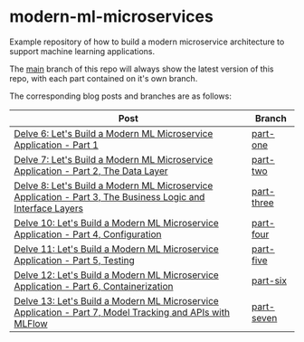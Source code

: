 # modern-ml-microservices
Example repository of how to build a modern microservice architecture to support machine learning applications.

The [main](https://github.com/DataDelver/modern-ml-microservices) branch of this repo will always show the latest version of this repo, with each part contained on it's own branch.

The corresponding blog posts and branches are as follows:

| Post | Branch |
| ----------- | ----------- |
| [Delve 6: Let's Build a Modern ML Microservice Application - Part 1](https://www.datadelver.com/software%20engineering/2025/01/26/ml-micro-part-one.html) | [part-one](https://github.com/DataDelver/modern-ml-microservices/tree/part-one) |
| [Delve 7: Let's Build a Modern ML Microservice Application - Part 2, The Data Layer](https://www.datadelver.com/software%20engineering/2025/02/05/ml-micro-part-two.html) | [part-two](https://github.com/DataDelver/modern-ml-microservices/tree/part-two) |
| [Delve 8: Let's Build a Modern ML Microservice Application - Part 3, The Business Logic and Interface Layers](https://www.datadelver.com/software%20engineering/2025/02/16/ml-micro-part-three.html) | [part-three](https://github.com/DataDelver/modern-ml-microservices/tree/part-three) |
| [Delve 10: Let's Build a Modern ML Microservice Application - Part 4, Configuration](https://www.datadelver.com/2025/03/25/delve-10-lets-build-a-modern-ml-microservice-application---part-4-configuration.html) | [part-four](https://github.com/DataDelver/modern-ml-microservices/tree/part-four) |
| [Delve 11: Let's Build a Modern ML Microservice Application - Part 5, Testing](https://www.datadelver.com/2025/04/13/delve-11-lets-build-a-modern-ml-microservice-application---part-5-testing.html) | [part-five](https://github.com/DataDelver/modern-ml-microservices/tree/part-five) |
| [Delve 12: Let's Build a Modern ML Microservice Application - Part 6, Containerization](https://www.datadelver.com/2025/05/03/delve-12-lets-build-a-modern-ml-microservice-application---part-6-containerization.html) | [part-six](https://github.com/DataDelver/modern-ml-microservices/tree/part-six) |
| [Delve 13: Let's Build a Modern ML Microservice Application - Part 7, Model Tracking and APIs with MLFlow](https://www.datadelver.com/2025/06/01/delve-13-lets-build-a-modern-ml-microservice-application---part-7-model-tracking-and-apis-with-mlflow.html) | [part-seven](https://github.com/DataDelver/modern-ml-microservices/tree/part-seven) |
